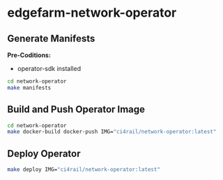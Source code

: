 # edgefarm-network-operator

## Generate Manifests

**Pre-Coditions:**

- operator-sdk installed

```bash
cd network-operator
make manifests
```

## Build and Push Operator Image

```bash
cd network-operator
make docker-build docker-push IMG="ci4rail/network-operator:latest"
```

## Deploy Operator

```bash
make deploy IMG="ci4rail/network-operator:latest"
```
